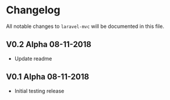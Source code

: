 # Changelog

All notable changes to `laravel-mvc` will be documented in this file.

## V0.2 Alpha  08-11-2018

- Update readme

## V0.1 Alpha  08-11-2018

- Initial testing release
